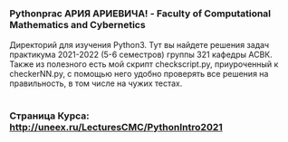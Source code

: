 #

</p>

### **Pythonprac АРИЯ АРИЕВИЧА!** - Faculty of Computational Mathematics and Cybernetics
  Директорий для изучения Python3. Тут вы найдете решения задач практикума 2021-2022 (5-6 семестров) группы 321 кафедры АСВК. Также из полезного есть мой скрипт checkscript.py, приуроченный к checkerNN.py, с помощью него удобно проверять все решения на правильность, в том числе на чужих тестах.

#
### Страница Курса: http://uneex.ru/LecturesCMC/PythonIntro2021